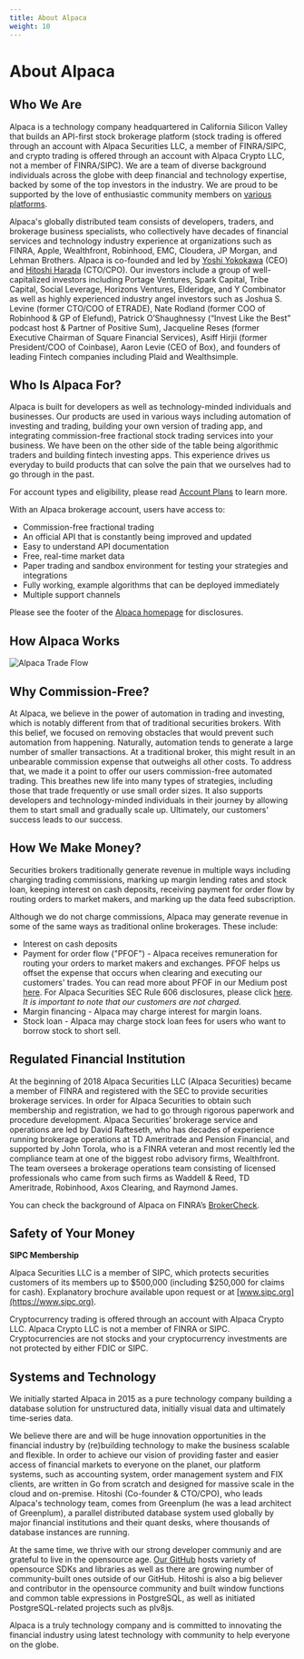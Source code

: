 ```yaml
---
title: About Alpaca
weight: 10
---
```


# About Alpaca

## Who We Are

Alpaca is a technology company headquartered in California Silicon Valley that builds an API-first stock brokerage platform (stock trading is offered through an account with Alpaca Securities LLC, a member of FINRA/SIPC, and crypto trading is offered through an account with Alpaca Crypto LLC, not a member of FINRA/SIPC). We are a team of diverse background individuals across the globe with deep financial and technology expertise, backed by some of the top investors in the industry. We are proud to be supported by the love of enthusiastic community members on [various platforms](https://alpaca.markets/docs/community/).

Alpaca's globally distributed team consists of developers, traders, and brokerage business specialists, who collectively have decades of
financial services and technology industry experience at organizations such as FINRA, Apple, Wealthfront, Robinhood, EMC, Cloudera, JP Morgan, and Lehman Brothers. Alpaca is co-founded and led by [Yoshi Yokokawa](https://www.linkedin.com/in/yoshiyokokawa/) (CEO) and [Hitoshi Harada](https://www.linkedin.com/in/hitoshi-harada-02b01425/) (CTO/CPO). Our investors include a group of well-capitalized
investors including Portage Ventures, Spark Capital, Tribe Capital, Social Leverage, Horizons Ventures, Elderidge, and Y Combinator as well as highly experienced industry angel investors
such as Joshua S. Levine (former CTO/COO of ETRADE), Nate Rodland (former COO of Robinhood & GP of Elefund), Patrick O’Shaughnessy (“Invest Like the Best” podcast host & Partner of Positive Sum), Jacqueline Reses (former Executive Chairman of Square Financial Services), Asiff Hirjii (former President/COO of Coinbase), Aaron Levie (CEO of Box), and founders of leading Fintech companies including Plaid and Wealthsimple.

## Who Is Alpaca For?

Alpaca is built for developers as well as technology-minded individuals and businesses. Our products are used in various ways including automation of investing and trading, building your own version of trading app, and integrating commission-free fractional stock trading services into your business. We have been on the other side of the table being algorithmic traders and building fintech investing apps. This experience drives us everyday to build products that can solve the pain that we ourselves had to go through in the past.

For account types and eligibility, please read [Account Plans](https://alpaca.markets/docs/trading-on-alpaca/account-plans/) to learn more.

With an Alpaca brokerage account, users have access to:

* Commission-free fractional trading
* An official API that is constantly being improved and updated
* Easy to understand API documentation
* Free, real-time market data
* Paper trading and sandbox environment for testing your strategies and integrations
* Fully working, example algorithms that can be deployed immediately
* Multiple support channels

Please see the footer of the [Alpaca homepage](https://alpaca.markets/) for disclosures.

## How Alpaca Works

![Alpaca Trade Flow](https://s3.amazonaws.com/docs.alpaca.markets/images/how-alpaca-works-v2-1.png)

## Why Commission-Free?

At Alpaca, we believe in the power of automation in trading and investing, which is notably different from that of
traditional securities brokers. With this belief, we focused on removing obstacles that would prevent such automation
from happening. Naturally, automation tends to generate a large number of smaller transactions. At a traditional broker,
this might result in an unbearable commission expense that outweighs all other costs. To address that, we
made it a point to offer our users commission-free automated trading. This breathes new life into many
types of strategies, including those that trade frequently or use small order sizes. It also supports
developers and technology-minded individuals in their journey by allowing them to start small and
gradually scale up. Ultimately, our customers' success leads to our success.

## How We Make Money?

Securities brokers traditionally generate revenue in multiple ways including charging trading commissions, marking
up margin lending rates and stock loan, keeping interest on cash deposits, receiving payment for order flow by routing orders to
market makers, and marking up the data feed subscription.

Although we do not charge commissions, Alpaca may generate revenue in some of the same ways as traditional online
brokerages. These include:

* Interest on cash deposits
* Payment for order flow ("PFOF") - Alpaca receives remuneration for routing your orders to
market makers and exchanges. PFOF helps us offset the expense that occurs when clearing and executing our
customers' trades. You can read more about PFOF in our Medium post
[here](https://medium.com/automation-generation/commission-free-trading-is-it-helping-or-hurting-you-dc5fdc22ca6a).
For Alpaca Securities SEC Rule 606 disclosures, please click [here](https://alpaca.markets/disclosures). *It is important to note that our customers are not charged.*
* Margin financing - Alpaca may charge interest for margin loans.
* Stock loan - Alpaca may charge stock loan fees for users who want to borrow stock to short sell.

## Regulated Financial Institution

At the beginning of 2018 Alpaca Securities LLC (Alpaca Securities) became a member of FINRA and registered
with the SEC to provide securities brokerage services. In order for Alpaca Securities to obtain such
membership and registration, we had to go through rigorous paperwork and procedure development. Alpaca
Securities’ brokerage service and operations are led by David Rafteseth, who has decades of experience running brokerage operations at TD Ameritrade and Pension Financial, and supported by John Torola, who is a FINRA veteran and most recently led the compliance team at one of the biggest
robo advisory firms, Wealthfront. The team oversees a brokerage operations team consisting of licensed
professionals who came from such firms as Waddell & Reed, TD Ameritrade, Robinhood, Axos Clearing, and Raymond James.

You can check the background of Alpaca on FINRA’s [BrokerCheck](https://brokercheck.finra.org/firm/summary/288202).

## Safety of Your Money
**SIPC Membership**

Alpaca Securities LLC is a member of SIPC, which protects securities customers of its members up to $500,000 (including $250,000 for
claims for cash). Explanatory brochure available upon request or at [www.sipc.org](https://www.sipc.org).

Cryptocurrency trading is offered through an account with
Alpaca Crypto LLC. Alpaca Crypto LLC is not a member of FINRA or SIPC.
Cryptocurrencies are not stocks and your cryptocurrency investments are not
protected by either FDIC or SIPC.

## Systems and Technology
We initially started Alpaca in 2015 as a pure technology company building a
database solution for unstructured data, initially visual data and ultimately
time-series data.

We believe there are and will be huge innovation opportunities in the financial
industry by (re)building technology to make the business scalable and flexible.
In order to achieve our vision of providing faster and easier access of
financial markets to everyone on the planet, our platform systems, such as
accounting system, order management system and FIX clients, are written in Go
from scratch and designed for massive scale in the cloud and on-premise. Hitoshi
(Co-founder & CTO/CPO), who leads Alpaca's technology team, comes from Greenplum
(he was a lead architect of Greenplum), a parallel distributed database system
used globally by major financial institutions and their quant desks, where
thousands of database instances are running.

At the same time, we thrive with our strong developer communiy and are grateful
to live in the opensource age. [Our GitHub](https://github.com/alpacahq) hosts
variety of opensource SDKs and libraries as well as there are growing number of
community-built ones outside of our GitHub.   Hitoshi is also a big believer and
contributor in the opensource community and built window functions and common
table expressions in PostgreSQL, as well as initiated PostgreSQL-related
projects such as plv8js.

Alpaca is a truly technology company and is committed to innovating the
financial industry using latest technology with community to help everyone on
the globe.
